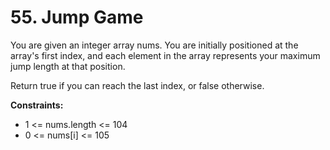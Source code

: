 # 55. Jump Game

You are given an integer array nums. You are initially positioned at the array's first index, and each element in the array represents your maximum jump length at that position.

Return true if you can reach the last index, or false otherwise.

**Constraints:**

- 1 <= nums.length <= 104
- 0 <= nums[i] <= 105